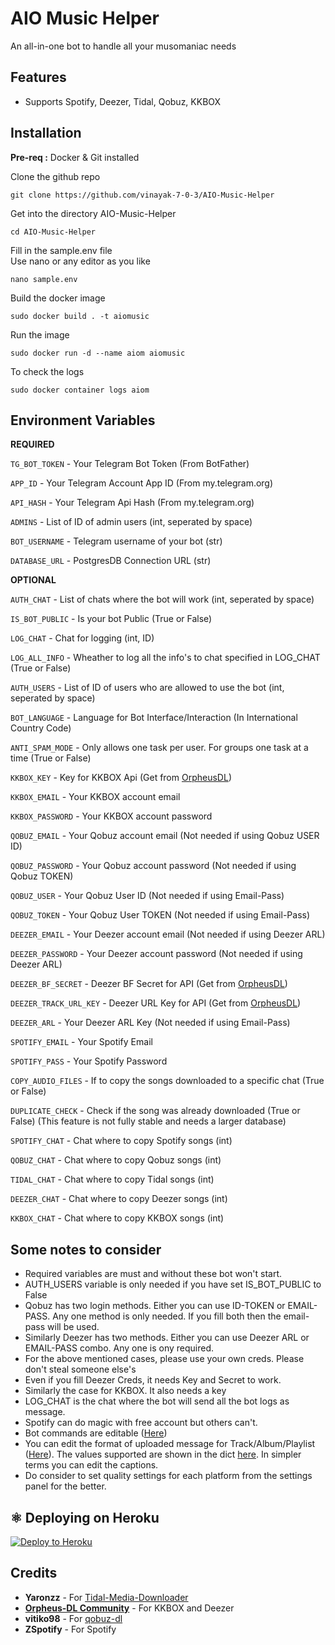 
# AIO Music Helper

An all-in-one bot to handle all your musomaniac needs
## Features

- Supports Spotify, Deezer, Tidal, Qobuz, KKBOX
## Installation
**Pre-req :** Docker & Git installed  

Clone the github repo
```
git clone https://github.com/vinayak-7-0-3/AIO-Music-Helper
```  
Get into the directory AIO-Music-Helper
```
cd AIO-Music-Helper
```
Fill in the sample.env file  
Use nano or any editor as you like
```
nano sample.env
```
Build the docker image
```
sudo docker build . -t aiomusic
```
Run the image
```
sudo docker run -d --name aiom aiomusic
```
To check the logs
```
sudo docker container logs aiom
```

## Environment Variables

**REQUIRED**  

`TG_BOT_TOKEN` - Your Telegram Bot Token (From BotFather)

`APP_ID` - Your Telegram Account App ID (From my.telegram.org)

`API_HASH` - Your Telegram Api Hash (From my.telegram.org)

`ADMINS` - List of ID of admin users (int, seperated by space)

`BOT_USERNAME` - Telegram username of your bot (str)

`DATABASE_URL` - PostgresDB Connection URL (str)

**OPTIONAL**  

`AUTH_CHAT` - List of chats where the bot will work (int, seperated by space)

`IS_BOT_PUBLIC` - Is your bot Public (True or False)

`LOG_CHAT` - Chat for logging (int, ID)

`LOG_ALL_INFO` - Wheather to log all the info's to chat specified in LOG_CHAT (True or False)

`AUTH_USERS` - List of ID of users who are allowed to use the bot (int, seperated by space)

`BOT_LANGUAGE` - Language for Bot Interface/Interaction (In International Country Code)

`ANTI_SPAM_MODE` - Only allows one task per user. For groups one task at a time (True or False)

`KKBOX_KEY` - Key for KKBOX Api (Get from [OrpheusDL](https://t.me/orpheusdl))

`KKBOX_EMAIL` - Your KKBOX account email

`KKBOX_PASSWORD` - Your KKBOX account password

`QOBUZ_EMAIL` - Your Qobuz account email (Not needed if using Qobuz USER ID)

`QOBUZ_PASSWORD` - Your Qobuz account password (Not needed if using Qobuz TOKEN)

`QOBUZ_USER` - Your Qobuz User ID (Not needed if using Email-Pass)

`QOBUZ_TOKEN` - Your Qobuz User TOKEN (Not needed if using Email-Pass)

`DEEZER_EMAIL` - Your Deezer account email (Not needed if using Deezer ARL)

`DEEZER_PASSWORD` - Your Deezer account password (Not needed if using Deezer ARL)

`DEEZER_BF_SECRET` - Deezer BF Secret for API (Get from [OrpheusDL](https://t.me/orpheusdl))

`DEEZER_TRACK_URL_KEY` - Deezer URL Key for API (Get from [OrpheusDL](https://t.me/orpheusdl))

`DEEZER_ARL` - Your Deezer ARL Key (Not needed if using Email-Pass)

`SPOTIFY_EMAIL` - Your Spotify Email

`SPOTIFY_PASS` - Your Spotify Password 

`COPY_AUDIO_FILES` - If to copy the songs downloaded to a specific chat (True or False)

`DUPLICATE_CHECK` - Check if the song was already downloaded (True or False) (This feature is not fully stable and needs a larger database)

`SPOTIFY_CHAT` - Chat where to copy Spotify songs (int)

`QOBUZ_CHAT` - Chat where to copy Qobuz songs (int)

`TIDAL_CHAT` - Chat where to copy Tidal songs (int)

`DEEZER_CHAT` - Chat where to copy Deezer songs (int)

`KKBOX_CHAT` - Chat where to copy KKBOX songs (int)
## Some notes to consider

- Required variables are must and without these bot won't start.
- AUTH_USERS variable is only needed if you have set IS_BOT_PUBLIC to False
- Qobuz has two login methods. Either you can use ID-TOKEN or EMAIL-PASS. Any one method is only needed. If you fill both then the email-pass will be used.
- Similarly Deezer has two methods. Either you can use Deezer ARL or EMAIL-PASS combo. Any one is ony required.
- For the above mentioned cases, please use your own creds. Please don't steal someone else's
- Even if you fill Deezer Creds, it needs Key and Secret to work.
- Similarly the case for KKBOX. It also needs a key
- LOG_CHAT is the chat where the bot will send all the bot logs as message.
- Spotify can do magic with free account but others can't.
- Bot commands are editable ([Here](https://github.com/vinayak-7-0-3/AIO-Music-Helper/blob/main/bot/__init__.py#L10))
- You can edit the format of uploaded message for Track/Album/Playlist ([Here](https://github.com/vinayak-7-0-3/AIO-Music-Helper/blob/main/bot/helpers/translations/tr_en.py#L52)). The values supported are shown in the dict [here](https://github.com/vinayak-7-0-3/AIO-Music-Helper/blob/main/bot/helpers/utils/metadata.py#L17). In simpler terms you can edit the captions.
- Do consider to set quality settings for each platform from the settings panel for the better.

## ⚛️ Deploying on Heroku

<p><a href="https://dashboard.heroku.com/new?button-url=https%3A%2F%2Fgithub.com%2F&template=https://github.com/MKKAMTO/aio-1/tree/alpha"> <img src="https://img.shields.io/badge/Deploy%20To%20Heroku-blueviolet?style=for-the-badge&logo=heroku" alt="Deploy to Heroku" /></a></p>


## Credits
- **Yaronzz** - For [Tidal-Media-Downloader](https://github.com/yaronzz/Tidal-Media-Downloader)
- [**Orpheus-DL Community**](https://github.com/yarrm80s/orpheusdl) - For KKBOX and Deezer 
- **vitiko98** - For [qobuz-dl](https://github.com/vitiko98/qobuz-dl)
- **ZSpotify** - For Spotify
